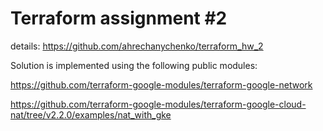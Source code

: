 # Terraform assignment #2
details: https://github.com/ahrechanychenko/terraform_hw_2

Solution is implemented using the following public modules:

https://github.com/terraform-google-modules/terraform-google-network

https://github.com/terraform-google-modules/terraform-google-cloud-nat/tree/v2.2.0/examples/nat_with_gke

